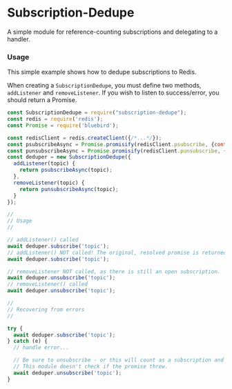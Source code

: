 # Subscription-Dedupe

A simple module for reference-counting subscriptions and delegating to a handler.

### Usage

This simple example shows how to dedupe subscriptions to Redis.

When creating a `SubscriptionDedupe`, you must define two methods, `addListener` and `removeListener`.
If you wish to listen to success/error, you should return a Promise.

```js
const SubscriptionDedupe = require("subscription-dedupe");
const redis = require('redis');
const Promise = require('bluebird');

const redisClient = redis.createClient({/*...*/});
const psubscribeAsync = Promise.promisify(redisClient.psubscribe, {context: redisClient});
const punsubscribeAsync = Promise.promisify(redisClient.punsubscribe, {context: redisClient});
const deduper = new SubscriptionDedupe({
  addListener(topic) {
    return psubscribeAsync(topic);
  },
  removeListener(topic) {
    return punsubscribeAsync(topic);
  }
});

//
// Usage
//

// addListener() called
await deduper.subscribe('topic');
// addListener() NOT called! The original, resolved promise is returned instead.
await deduper.subscribe('topic');

// removeListener NOT called, as there is still an open subscription.
await deduper.unsubscribe('topic');
// removeListener() called
await deduper.unsubscribe('topic');

//
// Recovering from errors
//

try {
  await deduper.subscribe('topic');
} catch (e) {
  // handle error...

  // Be sure to unsubscribe - or this will count as a subscription and new attempts will also throw!
  // This module doesn't check if the promise threw.
  await deduper.unsubscribe('topic');
}
```
